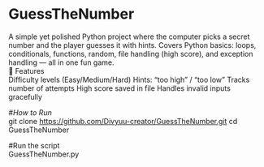 # GuessTheNumber
A simple yet polished Python project where the computer picks a secret number and the player guesses it with hints. Covers Python basics: loops, conditionals, functions, random, file handling (high score), and exception handling — all in one fun game.
</br>
🚀 Features
</br>
Difficulty levels (Easy/Medium/Hard)
Hints: “too high” / “too low”
Tracks number of attempts
High score saved in file
Handles invalid inputs gracefully

#*How to Run*
</br>
git clone https://github.com/Divyuu-creator/GuessTheNumber.git
cd GuessTheNumber


#Run the script
</br>
GuessTheNumber.py
